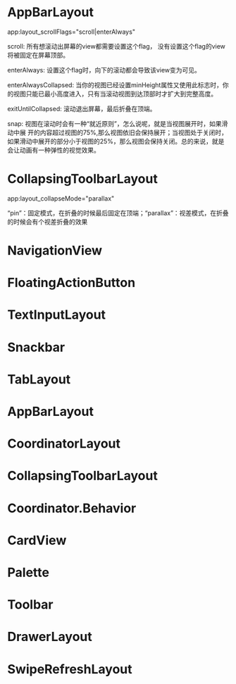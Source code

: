 # AppBarLayout

app:layout_scrollFlags="scroll|enterAlways"

scroll: 所有想滚动出屏幕的view都需要设置这个flag， 没有设置这个flag的view将被固定在屏幕顶部。

enterAlways: 设置这个flag时，向下的滚动都会导致该view变为可见。

enterAlwaysCollapsed: 当你的视图已经设置minHeight属性又使用此标志时，你的视图只能已最小高度进入，只有当滚动视图到达顶部时才扩大到完整高度。

exitUntilCollapsed: 滚动退出屏幕，最后折叠在顶端。

snap: 视图在滚动时会有一种“就近原则”，怎么说呢，就是当视图展开时，如果滑动中展 开的内容超过视图的75%,那么视图依旧会保持展开；当视图处于关闭时，如果滑动中展开的部分小于视图的25%，那么视图会保持关闭。总的来说，就是会让动画有一种弹性的视觉效果。

# CollapsingToolbarLayout

app:layout_collapseMode="parallax"

“pin”：固定模式，在折叠的时候最后固定在顶端；“parallax”：视差模式，在折叠的时候会有个视差折叠的效果

# NavigationView
# FloatingActionButton
# TextInputLayout
# Snackbar
# TabLayout
# AppBarLayout
# CoordinatorLayout
# CollapsingToolbarLayout
# Coordinator.Behavior
# CardView
# Palette
# Toolbar
# DrawerLayout
# SwipeRefreshLayout